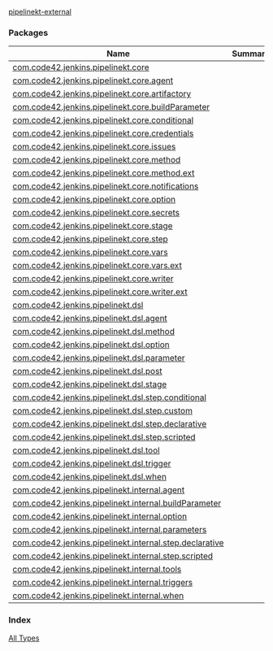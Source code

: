 [pipelinekt-external](./index.md)

### Packages

| Name | Summary |
|---|---|
| [com.code42.jenkins.pipelinekt.core](com.code42.jenkins.pipelinekt.core/index.md) |  |
| [com.code42.jenkins.pipelinekt.core.agent](com.code42.jenkins.pipelinekt.core.agent/index.md) |  |
| [com.code42.jenkins.pipelinekt.core.artifactory](com.code42.jenkins.pipelinekt.core.artifactory/index.md) |  |
| [com.code42.jenkins.pipelinekt.core.buildParameter](com.code42.jenkins.pipelinekt.core.build-parameter/index.md) |  |
| [com.code42.jenkins.pipelinekt.core.conditional](com.code42.jenkins.pipelinekt.core.conditional/index.md) |  |
| [com.code42.jenkins.pipelinekt.core.credentials](com.code42.jenkins.pipelinekt.core.credentials/index.md) |  |
| [com.code42.jenkins.pipelinekt.core.issues](com.code42.jenkins.pipelinekt.core.issues/index.md) |  |
| [com.code42.jenkins.pipelinekt.core.method](com.code42.jenkins.pipelinekt.core.method/index.md) |  |
| [com.code42.jenkins.pipelinekt.core.method.ext](com.code42.jenkins.pipelinekt.core.method.ext/index.md) |  |
| [com.code42.jenkins.pipelinekt.core.notifications](com.code42.jenkins.pipelinekt.core.notifications/index.md) |  |
| [com.code42.jenkins.pipelinekt.core.option](com.code42.jenkins.pipelinekt.core.option/index.md) |  |
| [com.code42.jenkins.pipelinekt.core.secrets](com.code42.jenkins.pipelinekt.core.secrets/index.md) |  |
| [com.code42.jenkins.pipelinekt.core.stage](com.code42.jenkins.pipelinekt.core.stage/index.md) |  |
| [com.code42.jenkins.pipelinekt.core.step](com.code42.jenkins.pipelinekt.core.step/index.md) |  |
| [com.code42.jenkins.pipelinekt.core.vars](com.code42.jenkins.pipelinekt.core.vars/index.md) |  |
| [com.code42.jenkins.pipelinekt.core.vars.ext](com.code42.jenkins.pipelinekt.core.vars.ext/index.md) |  |
| [com.code42.jenkins.pipelinekt.core.writer](com.code42.jenkins.pipelinekt.core.writer/index.md) |  |
| [com.code42.jenkins.pipelinekt.core.writer.ext](com.code42.jenkins.pipelinekt.core.writer.ext/index.md) |  |
| [com.code42.jenkins.pipelinekt.dsl](com.code42.jenkins.pipelinekt.dsl/index.md) |  |
| [com.code42.jenkins.pipelinekt.dsl.agent](com.code42.jenkins.pipelinekt.dsl.agent/index.md) |  |
| [com.code42.jenkins.pipelinekt.dsl.method](com.code42.jenkins.pipelinekt.dsl.method/index.md) |  |
| [com.code42.jenkins.pipelinekt.dsl.option](com.code42.jenkins.pipelinekt.dsl.option/index.md) |  |
| [com.code42.jenkins.pipelinekt.dsl.parameter](com.code42.jenkins.pipelinekt.dsl.parameter/index.md) |  |
| [com.code42.jenkins.pipelinekt.dsl.post](com.code42.jenkins.pipelinekt.dsl.post/index.md) |  |
| [com.code42.jenkins.pipelinekt.dsl.stage](com.code42.jenkins.pipelinekt.dsl.stage/index.md) |  |
| [com.code42.jenkins.pipelinekt.dsl.step.conditional](com.code42.jenkins.pipelinekt.dsl.step.conditional/index.md) |  |
| [com.code42.jenkins.pipelinekt.dsl.step.custom](com.code42.jenkins.pipelinekt.dsl.step.custom/index.md) |  |
| [com.code42.jenkins.pipelinekt.dsl.step.declarative](com.code42.jenkins.pipelinekt.dsl.step.declarative/index.md) |  |
| [com.code42.jenkins.pipelinekt.dsl.step.scripted](com.code42.jenkins.pipelinekt.dsl.step.scripted/index.md) |  |
| [com.code42.jenkins.pipelinekt.dsl.tool](com.code42.jenkins.pipelinekt.dsl.tool/index.md) |  |
| [com.code42.jenkins.pipelinekt.dsl.trigger](com.code42.jenkins.pipelinekt.dsl.trigger/index.md) |  |
| [com.code42.jenkins.pipelinekt.dsl.when](com.code42.jenkins.pipelinekt.dsl.when/index.md) |  |
| [com.code42.jenkins.pipelinekt.internal.agent](com.code42.jenkins.pipelinekt.internal.agent/index.md) |  |
| [com.code42.jenkins.pipelinekt.internal.buildParameter](com.code42.jenkins.pipelinekt.internal.build-parameter/index.md) |  |
| [com.code42.jenkins.pipelinekt.internal.option](com.code42.jenkins.pipelinekt.internal.option/index.md) |  |
| [com.code42.jenkins.pipelinekt.internal.parameters](com.code42.jenkins.pipelinekt.internal.parameters/index.md) |  |
| [com.code42.jenkins.pipelinekt.internal.step.declarative](com.code42.jenkins.pipelinekt.internal.step.declarative/index.md) |  |
| [com.code42.jenkins.pipelinekt.internal.step.scripted](com.code42.jenkins.pipelinekt.internal.step.scripted/index.md) |  |
| [com.code42.jenkins.pipelinekt.internal.tools](com.code42.jenkins.pipelinekt.internal.tools/index.md) |  |
| [com.code42.jenkins.pipelinekt.internal.triggers](com.code42.jenkins.pipelinekt.internal.triggers/index.md) |  |
| [com.code42.jenkins.pipelinekt.internal.when](com.code42.jenkins.pipelinekt.internal.when/index.md) |  |

### Index

[All Types](alltypes/index.md)